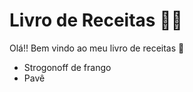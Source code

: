 # Livro de Receitas :man_cook:

Olá!! Bem vindo ao meu livro de receitas :wave:

- Strogonoff de frango
- Pavê

   